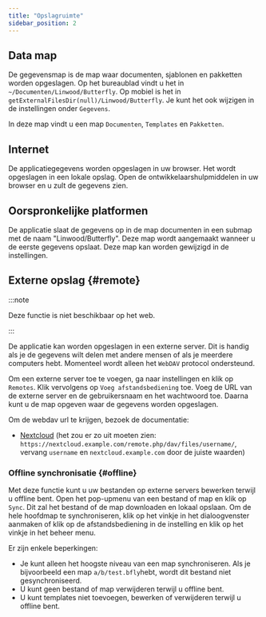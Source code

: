 ```yaml
---
title: "Opslagruimte"
sidebar_position: 2
---
```


## Data map

De gegevensmap is de map waar documenten, sjablonen en pakketten worden opgeslagen. Op het bureaublad vindt u het in `~/Documenten/Linwood/Butterfly`. Op mobiel is het in `getExternalFilesDir(null)/Linwood/Butterfly`. Je kunt het ook wijzigen in de instellingen onder `Gegevens`.

In deze map vindt u een map `Documenten`, `Templates` en `Pakketten`.

## Internet

De applicatiegegevens worden opgeslagen in uw browser. Het wordt opgeslagen in een lokale opslag. Open de ontwikkelaarshulpmiddelen in uw browser en u zult de gegevens zien.

## Oorspronkelijke platformen

De applicatie slaat de gegevens op in de map documenten in een submap met de naam "Linwood/Butterfly". Deze map wordt aangemaakt wanneer u de eerste gegevens opslaat. Deze map kan worden gewijzigd in de instellingen.

## Externe opslag {#remote}

:::note

Deze functie is niet beschikbaar op het web.

:::

De applicatie kan worden opgeslagen in een externe server. Dit is handig als je de gegevens wilt delen met andere mensen of als je meerdere computers hebt. Momenteel wordt alleen het `WebDAV` protocol ondersteund.

Om een externe server toe te voegen, ga naar instellingen en klik op `Remotes`. Klik vervolgens op `Voeg afstandsbediening` toe. Voeg de URL van de externe server en de gebruikersnaam en het wachtwoord toe. Daarna kunt u de map opgeven waar de gegevens worden opgeslagen.

Om de webdav url te krijgen, bezoek de documentatie:

* [Nextcloud](https://docs.nextcloud.com/server/latest/user_manual/en/files/access_webdav.html) (het zou er zo uit moeten zien: `https://nextcloud.example.com/remote.php/dav/files/username/`, vervang `username` en `nextcloud.example.com` door de juiste waarden)

### Offline synchronisatie {#offline}

Met deze functie kunt u uw bestanden op externe servers bewerken terwijl u offline bent. Open het pop-upmenu van een bestand of map en klik op `Sync`. Dit zal het bestand of de map downloaden en lokaal opslaan. Om de hele hoofdmap te synchroniseren, klik op het vinkje in het dialoogvenster aanmaken of klik op de afstandsbediening in de instelling en klik op het vinkje in het beheer menu.

Er zijn enkele beperkingen:

* Je kunt alleen het hoogste niveau van een map synchroniseren. Als je bijvoorbeeld een map `a/b/test.bfly`hebt, wordt dit bestand niet gesynchroniseerd.
* U kunt geen bestand of map verwijderen terwijl u offline bent.
* U kunt templates niet toevoegen, bewerken of verwijderen terwijl u offline bent.
